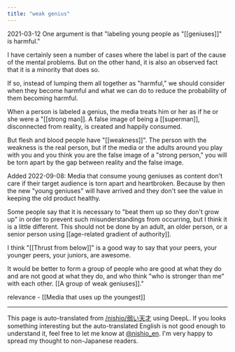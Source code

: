 ```yaml
---
title: "weak genius"
---
```


2021-03-12
One argument is that "labeling young people as "[[geniuses]]" is harmful."

I have certainly seen a number of cases where the label is part of the cause of the mental problems. But on the other hand, it is also an observed fact that it is a minority that does so.

If so, instead of lumping them all together as "harmful," we should consider when they become harmful and what we can do to reduce the probability of them becoming harmful.

When a person is labeled a genius, the media treats him or her as if he or she were a "[[strong man]]. A false image of being a [[superman]], disconnected from reality, is created and happily consumed.

But flesh and blood people have "[[weakness]]". The person with the weakness is the real person, but if the media or the adults around you play with you and you think you are the false image of a "strong person," you will be torn apart by the gap between reality and the false image.

Added 2022-09-08: Media that consume young geniuses as content don't care if their target audience is torn apart and heartbroken. Because by then the new "young geniuses" will have arrived and they don't see the value in keeping the old product healthy.

Some people say that it is necessary to "beat them up so they don't grow up" in order to prevent such misunderstandings from occurring, but I think it is a little different. This should not be done by an adult, an older person, or a senior person using [[age-related gradient of authority]].

I think "[[Thrust from below]]" is a good way to say that your peers, your younger peers, your juniors, are awesome.

It would be better to form a group of people who are good at what they do and are not good at what they do, and who think "who is stronger than me" with each other.
[[A group of weak geniuses]]."

relevance
    - [[Media that uses up the youngest]]

---
This page is auto-translated from [/nishio/弱い天才](https://scrapbox.io/nishio/弱い天才) using DeepL. If you looks something interesting but the auto-translated English is not good enough to understand it, feel free to let me know at [@nishio_en](https://twitter.com/nishio_en). I'm very happy to spread my thought to non-Japanese readers.